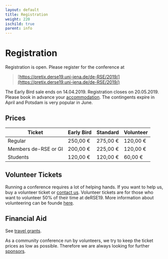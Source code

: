 ```yaml
--- 
layout: default 
title: Registration
weight: 220
ischild: true
parent: info
---
```


# Registration

Registration is open. Please register for the conference at

> [https://pretix.derse19.uni-jena.de/de-RSE/2019/](https://pretix.derse19.uni-jena.de/de-RSE/2019/)

The Early Bird sale ends on 14.04.2019. Registration closes on 20.05.2019. Please book in advance your [accommodation](accommodation.html). The contingents expire in April and Potsdam is very popular in June.

## Prices

Ticket|Early Bird|Standard|Volunteer
-- |--|--|--
Regular|250,00 €|275,00 €|120,00 €
Members de-RSE or GI|200,00 €|225,00 €|120,00 €
Students|120,00 €|120,00 €|60,00 €

## Volunteer Tickets

Running a conference requires a lot of helping hands. If you want to help us, buy a volunteer ticket or [contact us](contact.html). Volunteer tickets are for those who want to volunteer 50% of their time at deRSE19. More information about volunteering can be founde [here](volunteering.html).

## Financial Aid

See [travel grants](travel-grants.html).

As a community conference run by volunteers, we try to keep the ticket prices as low as possible. Therefore we are always looking for further [sponsors](sponsorship.html).
